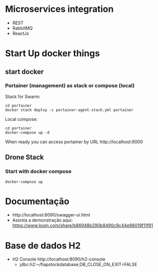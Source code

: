 # Microservices integration 
- REST
- RabbitMQ
- ReactJs

# Start Up docker things

## start docker 

### Portainer (management) as stack or compose (local)

Stack for Swarm: 
```shell
cd portainer
docker stack deploy -c portainer-agent-stack.yml portainer
```

Local compose:
```shell
cd portainer
docker-compose up -d
```

When ready you can access portainer by URL http://localhost:9000

## Drone Stack

### Start with docker compose

```shell
docker-compose up
```

# Documentação 

  -  http://localhost:8090/swagger-ui.html
  -  Assista a demonstração aqui: https://www.loom.com/share/b86948b290b8490c9c44e98019f11f91

# Base de dados H2
 - H2 Console  http://localhost:8090/h2-console
    - jdbc:h2:~/fiapstockdatabase;DB_CLOSE_ON_EXIT=FALSE

